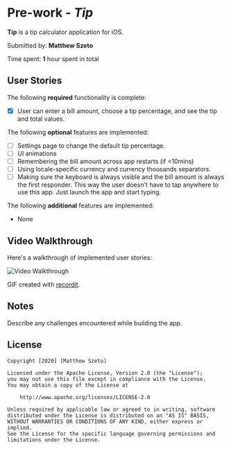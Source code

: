# Pre-work - *Tip*

**Tip** is a tip calculator application for iOS.

Submitted by: **Matthew Szeto**

Time spent: **1** hour spent in total

## User Stories

The following **required** functionality is complete:

* [x] User can enter a bill amount, choose a tip percentage, and see the tip and total values.

The following **optional** features are implemented:
* [ ] Settings page to change the default tip percentage.
* [ ] UI animations
* [ ] Remembering the bill amount across app restarts (if <10mins)
* [ ] Using locale-specific currency and currency thousands separators.
* [ ] Making sure the keyboard is always visible and the bill amount is always the first responder. This way the user doesn't have to tap anywhere to use this app. Just launch the app and start typing.

The following **additional** features are implemented:

- None

## Video Walkthrough 

Here's a walkthrough of implemented user stories:

<img src='http://g.recordit.co/KH77WpKkwP.gif' title='Video Walkthrough' width='' alt='Video Walkthrough' />

GIF created with [recordit](recordit.co).

## Notes

Describe any challenges encountered while building the app.

## License

    Copyright [2020] [Matthew Szeto]

    Licensed under the Apache License, Version 2.0 (the "License");
    you may not use this file except in compliance with the License.
    You may obtain a copy of the License at

        http://www.apache.org/licenses/LICENSE-2.0

    Unless required by applicable law or agreed to in writing, software
    distributed under the License is distributed on an "AS IS" BASIS,
    WITHOUT WARRANTIES OR CONDITIONS OF ANY KIND, either express or implied.
    See the License for the specific language governing permissions and
    limitations under the License.
